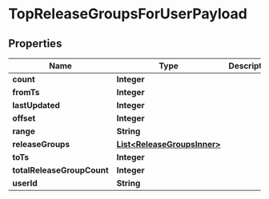 

# TopReleaseGroupsForUserPayload


## Properties

| Name | Type | Description | Notes |
|------------ | ------------- | ------------- | -------------|
|**count** | **Integer** |  |  |
|**fromTs** | **Integer** |  |  |
|**lastUpdated** | **Integer** |  |  |
|**offset** | **Integer** |  |  |
|**range** | **String** |  |  |
|**releaseGroups** | [**List&lt;ReleaseGroupsInner&gt;**](ReleaseGroupsInner.md) |  |  |
|**toTs** | **Integer** |  |  |
|**totalReleaseGroupCount** | **Integer** |  |  |
|**userId** | **String** |  |  |



